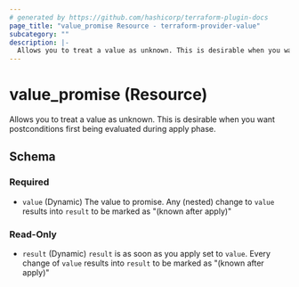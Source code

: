 ```yaml
---
# generated by https://github.com/hashicorp/terraform-plugin-docs
page_title: "value_promise Resource - terraform-provider-value"
subcategory: ""
description: |-
  Allows you to treat a value as unknown. This is desirable when you want postconditions first being evaluated during apply phase.
---
```


# value_promise (Resource)

Allows you to treat a value as unknown. This is desirable when you want postconditions first being evaluated during apply phase.



<!-- schema generated by tfplugindocs -->
## Schema

### Required

- `value` (Dynamic) The value to promise. Any (nested) change to `value` results into `result` to be marked as "(known after apply)"

### Read-Only

- `result` (Dynamic) `result` is as soon as you apply set to `value`. Every change of `value` results into `result` to be marked as "(known after apply)"


